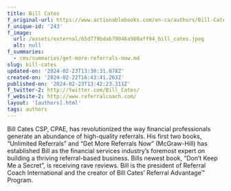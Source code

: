 ```yaml
---
title: Bill Cates
f_original-url: https://www.actionablebooks.com/en-ca/authors/Bill-Cates/
f_unique-id: '243'
f_image:
  url: /assets/external/65d779bdab79046a980aff94_bill_cates.jpeg
  alt: null
f_summaries:
  - cms/summaries/get-more-referrals-now.md
slug: bill-cates
updated-on: '2024-02-23T13:30:31.078Z'
created-on: '2024-02-22T16:43:41.263Z'
published-on: '2024-02-23T13:42:23.311Z'
f_twitter-2: http://twitter.com/Bill_Cates/
f_website-2: http://www.referralcoach.com/
layout: '[authors].html'
tags: authors
---
```


Bill Cates CSP, CPAE, has revolutionized the way financial professionals generate an abundance of high-quality referrals. His first two books, “Unlimited Referrals” and “Get More Referrals Now” (McGraw-Hill) has established Bill as the financial services industry’s foremost expert on building a thriving referral-based business. Bills newest book, “Don’t Keep Me a Secret”, is receiving rave reviews. Bill is the president of Referral Coach International and the creator of Bill Cates’ Referral Advantage™ Program.
